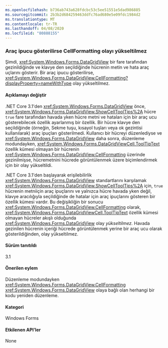 ```yaml
---
ms.openlocfilehash: b736ab743a628fdcbc53c5ee51551e5dad986885
ms.sourcegitcommit: 2b3b2d684259463ddfc76ad680e5e09fdc1984d2
ms.translationtype: MT
ms.contentlocale: tr-TR
ms.lasthandoff: 04/08/2020
ms.locfileid: "80888155"
---
```

### <a name="cellformatting-event-not-raised-if-tooltip-is-shown"></a>Araç ipucu gösterilirse CellFormatting olayı yükseltilmez

Şimdi, <xref:System.Windows.Forms.DataGridView> bir fare tarafından gezinildiğinde ve klavye den seçildiğinde hücrenin metin ve hata araç uçlarını gösterir. Bir araç ipucu gösterilirse, <xref:System.Windows.Forms.DataGridView.CellFormatting?displayProperty=nameWithType> olay yükseltilmez.

#### <a name="change-description"></a>Açıklamayı değiştir

.NET Core 3.1'den <xref:System.Windows.Forms.DataGridView> önce, <xref:System.Windows.Forms.DataGridView.ShowCellToolTips%2A> hücre `true` fare tarafından havada yken hücre metni ve hataları için bir araç ucu gösterebilecek özellik ayarlanmış bir özellik. Bir hücre klavye den seçildiğinde (örneğin, Sekme tuşu, kısayol tuşları veya ok gezintisi kullanılarak) araç ipuçları gösterilmedi. Kullanıcı bir hücreyi düzenlediyse ve <xref:System.Windows.Forms.DataGridView> daha sonra, düzenleme modundayken, <xref:System.Windows.Forms.DataGridViewCell.ToolTipText> özellik kümesi olmayan bir hücrenin <xref:System.Windows.Forms.DataGridView.CellFormatting> üzerinde gezinilmişse, hücremetnini hücrede görüntülenmek üzere biçimlendirmek için bir olay yükseltildi.

.NET Core 3.1'den başlayarak erişilebilirlik <xref:System.Windows.Forms.DataGridView> standartlarını karşılamak <xref:System.Windows.Forms.DataGridView.ShowCellToolTips%2A> için, `true` hücrenin metniiçin araç ipuçlarını ve yalnızca hücre havada yken değil, klavye aracılığıyla seçildiğinde de hatalar için araç ipuçlarını gösteren bir özellik kümesi vardır. Bu değişikliğin bir sonucu <xref:System.Windows.Forms.DataGridView.CellFormatting> olarak, <xref:System.Windows.Forms.DataGridViewCell.ToolTipText> özellik kümesi olmayan hücreler akışlı olduğunda <xref:System.Windows.Forms.DataGridView> olay *yükseltilmez.* Havada gezinilen hücrenin içeriği hücrede görüntülenmek yerine bir araç ucu olarak gösterildiğinden, olay yükseltilmez.

#### <a name="version-introduced"></a>Sürüm tanıtıldı

3.1

#### <a name="recommended-action"></a>Önerilen eylem

Düzenleme modundayken <xref:System.Windows.Forms.DataGridView.CellFormatting> <xref:System.Windows.Forms.DataGridView> olaya bağlı olan herhangi bir kodu yeniden düzenleme.

#### <a name="category"></a>Kategori

Windows Forms

#### <a name="affected-apis"></a>Etkilenen API’ler

None

<!-- 

### Affected APIs

Not detectable via API analysis.

-->
